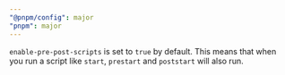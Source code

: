 ```yaml
---
"@pnpm/config": major
"pnpm": major
---
```


`enable-pre-post-scripts` is set to `true` by default. This means that when you run a script like `start`, `prestart` and `poststart` will also run.
